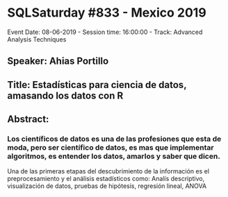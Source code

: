 # SQLSaturday #833 - Mexico 2019
Event Date: 08-06-2019 - Session time: 16:00:00 - Track: Advanced Analysis Techniques
## Speaker: Ahias Portillo
## Title: Estadísticas para ciencia de datos, amasando los datos con R
## Abstract:
### Los científicos de datos es una de las profesiones que esta de moda, pero ser científico de datos, es mas que implementar algoritmos, es entender los datos, amarlos y saber que dicen.

Una de las primeras etapas del descubrimiento de la información es el preprocesamiento y el análisis estadísticos como: Analís descriptivo, visualización de datos, pruebas de hipótesis, regresión lineal, ANOVA
